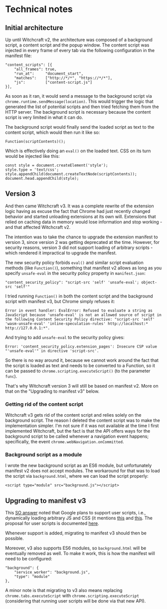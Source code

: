 
# Technical notes

## Initial architecture

Up until Witchcraft v2, the architecture was composed of a background script, a content script and the popup window. The content script was injected in every frame of every tab via the following configuration in the manifest file:

    "content_scripts": [{
        "all_frames": true,
        "run_at":     "document_start",
        "matches":    ["http://*/*", "https://*/*"],
        "js":         ["content-script.js"]
    }],

As soon as it ran, it would send a message to the background script via `chrome.runtime.sendMessage(location)`. This would trigger the logic that generated the list of potential scripts and then tried fetching them from the HTTP server. The background script is necessary because the content script is very limited in what it can do.

The background script would finally send the loaded script as text to the content script, which would then run it like so:

    Function(scriptContents)();

Which is effectively doing an `eval()` on the loaded text. CSS on its turn would be injected like this:

    const style = document.createElement('style');
    style.type = 'text/css';
    style.appendChild(document.createTextNode(scriptContents));
    document.head.appendChild(style);

## Version 3

And then came Witchcraft v3. It was a complete rewrite of the extension logic having as excuse the fact that Chrome had just recently changed behavior and started unloading extensions at its own will. Extensions that relied on caching data in memory would lose information and stop working - and that affected Witchcraft v2.

The intention was to take the chance to upgrade the extension manifest to version 3, since version 2 was getting deprecated at the time. However, for security reasons, version 3 did not support loading of arbitrary scripts - which rendered it impractical to upgrade the manifest.

The new security policy forbids `eval()` and similar script evaluation methods (like `Function()`), something that manifest v2 allows as long as you specify `unsafe-eval` in the security policy property in `manifest.json`:

    "content_security_policy": "script-src 'self' 'unsafe-eval'; object-src 'self'"

I tried running `Function()` in both the content script and the background script with manifest v3, but Chrome simply refuses it:

    Error in event handler: EvalError: Refused to evaluate a string as JavaScript because 'unsafe-eval' is not an allowed source of script in the following Content Security Policy directive: "script-src 'self' 'wasm-unsafe-eval' 'inline-speculation-rules' http://localhost:* http://127.0.0.1:*".

And trying to add `unsafe-eval` to the security policy gives:

    Error: 'content_security_policy.extension_pages': Insecure CSP value "'unsafe-eval'" in directive 'script-src'.

So there is no way around it, because we cannot work around the fact that the script is loaded as text and needs to be converted to a Function, so it can be passed to `chrome.scripting.executeScript()` (to the parameter `func`).

That's why Witchcraft version 3 will still be based on manifest v2. More on that on the "Upgrading to manifest v3" below.

### Getting rid of the content script

Witchcraft v3 gets rid of the content script and relies solely on the background script. The reason I deleted the content script was to make the implementation simpler. I'm not sure if it was not available at the time I first implemented Witchcraft, but the fact is that the API offers ways for the background script to be called whenever a navigation event happens; specifically, the event `chrome.webNavigation.onCommitted`.

### Background script as a module

I wrote the new background script as an ES6 module, but unfortunately manifest v2 does not accept modules. The workaround for that was to load the script via `background.html`, where we can load the script properly:

    <script type="module" src="background.js"></script>

## Upgrading to manifest v3

This [SO answer](https://stackoverflow.com/a/72517800/778272) noted that Google plans to support user scripts, i.e., dynamically loading arbitrary JS and CSS (it mentions [this](https://github.com/Tampermonkey/tampermonkey/issues/644#issuecomment-1140110430) and [this](https://developer.chrome.com/docs/extensions/migrating/known-issues/#userscript-managers-support). The proposal for user scripts is documented [here](https://github.com/w3c/webextensions/blob/main/proposals/user-scripts-api.md).

Whenever support is added, migrating to manifest v3 should then be possible.

Moreover, v3 also supports ES6 modules, so `background.html` will be eventually removed as well. To make it work, this is how the manifest will need to be configured:

    "background": {
        "service_worker": "background.js",
        "type": "module"
    },

A minor note is that migrating to v3 also means replacing `chrome.tabs.executeScript` with `chrome.scripting.executeScript` (considering that running user scripts will be done via that new API).
